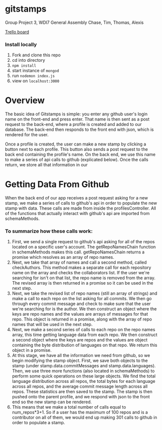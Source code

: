 # gitstamps
Group Project 3, WDI7 General Assembly
Chase, Tim, Thomas, Alexis

[Trello board](https://trello.com/b/HpXn3C3N/gitstamps)

### Install locally
1. Fork and clone this repo
2. cd into directory
3. `npm install`
4. start instance of `mongod`
5. run `nodemon index.js`
6. view on `localhost:3000`

# Overview
The basic idea of Gitstamps is simple: you enter any github user's login name on the front-end and press enter.  That name is then sent as a post request to the back-end, where a profile is created and added to our database.  The back-end then responds to the front end with json, which is rendered for the user.

Once a profile is created, the user can make a new stamp by clicking a button next to each profile.  This button also sends a post request to the back end containing the profile's name.  On the back end, we use this name to make a series of api calls to github (explicated below).  Once the calls return, we store all that information in our  

# Getting Data From Github
When the back end of our app receives a post request asking for a new stamp, we make a series of calls to github's api in order to populate the new stamp with data.  These calls are made from inside the profilesController.  All of the functions that actually interact with github's api are imported from schemaMethods.

### To summarize how these calls work:
1. First, we send a single request to github's api asking for all of the repos located on a specific user's account.  The getRepoNamesChain function in schemaMethods makes this call.  getRepoNamesChain returns a promise which resolves as an array of repo names.
2. Next, we take that array of names and call a second method, called checkAuthors.  This method makes a separate call for each repository name on the array and checks the collaborators list.  If the user we're searching for isn't on that list, the repo name is removed from the array.  The revised array is then returned in a promise so it can be used in the next step.
3. Next, we take the revised list of repo names (still an array of strings) and make a call to each repo on the list asking for all commits.  We then go through every commit message and check to make sure that the user we're searching for is the author.  We then construct an object where the keys are repo names and the values are arrays of messages for that repo.  This object is returned in a promise, along with the array of repo names that will be used in the next step.
4. Next, we make a second series of calls to each repo on the repo names array, this time getting language data from each repo.  We then construct a second object where the keys are repos and the values are object containing the byte distribution of languages on that repo.  We return this object in a promise.
5. At this stage, we have all the information we need from github, so we begin modifying the stamp object.  First, we save both objects to the stamp (under stamp.data.commitMessages and stamp.data.languages).  Then, we use three more functions (also located in schemaMethods) to perform some quick operations on these large objects.  We find the total language distribution across all repos, the total bytes for each language across all repos, and the average commit message length across all repos.  These statistics are then saved to the stamp.  The stamp is then pushed onto the parent profile, and we respond with json to the front end so the new stamp can be rendered.
6. This means that we make a total number of calls equal to num_repos*3+1.  So if a user has the maximum of 100 repos and is a contributor on all of them, we would end up making 301 calls to github in order to populate a stamp.
